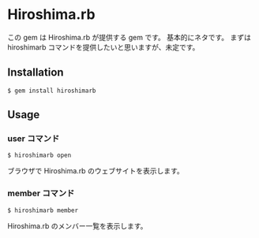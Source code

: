 # Hiroshima.rb

この gem は Hiroshima.rb が提供する gem です。
基本的にネタです。
まずは hiroshimarb コマンドを提供したいと思いますが、未定です。

## Installation

    $ gem install hiroshimarb

## Usage

### user コマンド

    $ hiroshimarb open

ブラウザで Hiroshima.rb のウェブサイトを表示します。

### member コマンド

    $ hiroshimarb member

Hiroshima.rb のメンバー一覧を表示します。
